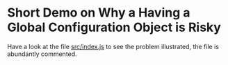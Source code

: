 # Short Demo on Why a Having a Global Configuration Object is Risky

Have a look at the file [src/index.js](src/index.js) to see the problem
illustrated, the file is abundantly commented.
